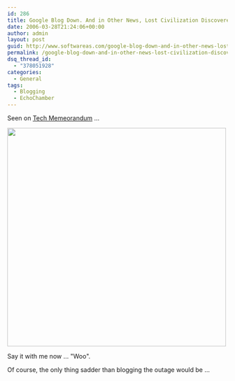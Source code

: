 ```yaml
---
id: 286
title: Google Blog Down. And in Other News, Lost Civilization Discovered
date: 2006-03-28T21:24:06+00:00
author: admin
layout: post
guid: http://www.softwareas.com/google-blog-down-and-in-other-news-lost-civilization-discovered
permalink: /google-blog-down-and-in-other-news-lost-civilization-discovered/
dsq_thread_id:
  - "378051928"
categories:
  - General
tags:
  - Blogging
  - EchoChamber
---
```

Seen on <a href="http://tech.memeorandum.com/060328/p26#a060328p26">Tech Memeorandum</a> ...

<a href="http://tech.memeorandum.com/060328/p26#a060328p26"><img src="http://img89.imageshack.us/img89/4797/googleblogdown1zg.png" width="500" /></a>

Say it with me now ... "Woo".

Of course, the only thing sadder than blogging the outage would be ...